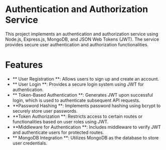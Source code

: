 # Authentication and Authorization Service
This project implements an authentication and authorization service using Node.js, Express.js, MongoDB, and JSON Web Tokens (JWT). The service provides secure user authentication and authorization functionalities.

# Features
- ** User Registration **: Allows users to sign up and create an account.
- ** User Login **: Provides a secure login system using JWT for authentication.
- ** Token-Based Authentication **: Generates JWT upon successful login, which is used to authenticate subsequent API requests.
- **Password Hashing **: Implements password hashing using bcrypt to securely store user passwords.
- **Token Authorization **: Restricts access to certain routes or functionalities based on user roles using JWT.
- **Middleware for Authentication **: Includes middleware to verify JWT and authenticate users for protected routes.
- ** MongoDB Integration **: Utilizes MongoDB as the database to store user credentials.

